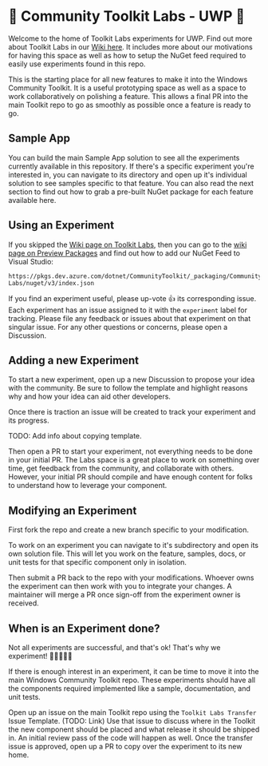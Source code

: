 
# 🧪 Community Toolkit Labs - UWP 🧪

Welcome to the home of Toolkit Labs experiments for UWP. Find out more about Toolkit Labs in our [Wiki here](https://aka.ms/toolkit/wiki/labs). It includes more about our motivations for having this space as well as how to setup the NuGet feed required to easily use experiments found in this repo.

This is the starting place for all new features to make it into the Windows Community Toolkit. It is a useful prototyping space as well as a space to work collaboratively on polishing a feature. This allows a final PR into the main Toolkit repo to go as smoothly as possible once a feature is ready to go.

## Sample App

You can build the main Sample App solution to see all the experiments currently available in this repository. If there's a specific experiment you're interested in, you can navigate to its directory and open up it's individual solution to see samples specific to that feature. You can also read the next section to find out how to grab a pre-built NuGet package for each feature available here.

## Using an Experiment

If you skipped the [Wiki page on Toolkit Labs](https://aka.ms/toolkit/wiki/labs), then you can go to the [wiki page on Preview Packages](https://aka.ms/toolkit/wiki/previewpackages) and find out how to add our NuGet Feed to Visual Studio:

```
https://pkgs.dev.azure.com/dotnet/CommunityToolkit/_packaging/CommunityToolkit-Labs/nuget/v3/index.json
```

If you find an experiment useful, please up-vote 👍 its corresponding issue. Each experiment has an issue assigned to it with the `experiment` label for tracking. Please file any feedback or issues about that experiment on that singular issue. For any other questions or concerns, please open a Discussion.

## Adding a new Experiment

To start a new experiment, open up a new Discussion to propose your idea with the community. Be sure to follow the template and highlight reasons why and how your idea can aid other developers.

Once there is traction an issue will be created to track your experiment and its progress.

TODO: Add info about copying template.

Then open a PR to start your experiment, not everything needs to be done in your initial PR. The Labs space is a great place to work on something over time, get feedback from the community, and collaborate with others. However, your initial PR should compile and have enough content for folks to understand how to leverage your component.

## Modifying an Experiment

First fork the repo and create a new branch specific to your modification.

To work on an experiment you can navigate to it's subdirectory and open its own solution file. This will let you work on the feature, samples, docs, or unit tests for that specific component only in isolation.

Then submit a PR back to the repo with your modifications. Whoever owns the experiment can then work with you to integrate your changes. A maintainer will merge a PR once sign-off from the experiment owner is received.

## When is an Experiment done?

Not all experiments are successful, and that's ok! That's why we experiment! 👨‍🔬🔬👩‍🔬

If there is enough interest in an experiment, it can be time to move it into the main Windows Community Toolkit repo. These experiments should have all the components required implemented like a sample, documentation, and unit tests.

Open up an issue on the main Toolkit repo using the `Toolkit Labs Transfer` Issue Template. (TODO: Link) Use that issue to discuss where in the Toolkit the new component should be placed and what release it should be shipped in. An initial review pass of the code will happen as well. Once the transfer issue is approved, open up a PR to copy over the experiment to its new home.
